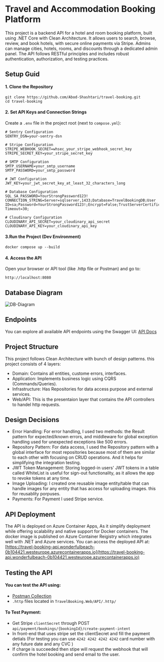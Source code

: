 # Travel and Accommodation Booking Platform
This project is a backend API for a hotel and room booking platform, built using .NET Core with Clean Architecture.
It allows users to search, browse, review, and book hotels, with secure online payments via Stripe.
Admins can manage cities, hotels, rooms, and discounts through a dedicated admin panel.
The API follows RESTful principles and includes robust authentication, authorization, and testing practices.

## Setup Guid
#### 1. Clone the Repository
```
git clone https://github.com/Abod-Shashtari/travel-booking.git
cd travel-booking
```
#### 2. Set API Keys and Connection Strings
Create a `.env` file in the project root (next to `compose.yml`):
```
# Sentry Configuration
SENTRY_DSN=your-sentry-dsn

# Stripe Configuration
STRIPE_WEBHOOK_SECRET=whsec_your_stripe_webhook_secret_key
STRIPE_SECRET_KEY=your_stripe_secret_key

# SMTP Configuration
SMTP_USERNAME=your_smtp_username
SMTP_PASSWORD=your_smtp_password

# JWT Configuration
JWT_KEY=your_jwt_secret_key_at_least_32_characters_long

# Database Configuration
SQL_SA_PASSWORD=YourStrongPassword123!
CONNECTION_STRING=Server=sqlserver,1433;Database=TravelBookingDB;User ID=sa;Password=YourStrongPassword123!;Encrypt=False;TrustServerCertificate=True;Connection Timeout=30;

# Cloudinary Configuration
CLOUDINARY_API_SECRET=your_cloudinary_api_secret
CLOUDINARY_API_KEY=your_cloudinary_api_key
```
#### 3.Run the Project (Dev Environment)
```
docker compose up --build
```

#### 4. Access the API
Open your browser or API tool (like .http file or Postman) and go to:
```
http://localhost:8080
```

## Database Diagram
![DB-Diagram](https://github.com/user-attachments/assets/ac176eea-5637-418f-a7f3-feb43034e5c6)

## Endpoints
You can explore all available API endpoints using the Swagger UI:
[API Docs](https://abod-shashtari.github.io/travel-booking/)

## Project Structure
This project follows Clean Architecture with bunch of design patterns.
this project consists of 4 layers:
- Domain: Contains all entities, custome errors, interfaces. 
- Application: Implements business logic using CQRS (Commands/Queries).
- Infrastructure: Has Repositories for data access purpose and external services.
- Web/API: This is the presentaion layer that contains the API controllers to handel http requests. 

## Design Decisions
- Error Handling: For error handling, I used two methods: the Result pattern for expected/known errors, and middleware for global exception handling used for unexpected exceptions like 500 errors.
- Repository Pattern: For data access, I used the Repository pattern with a global interface for most repositories because most of them are similar to each other with focusing on CRUD operations. And it helps for simplifying the integration testing.
- JWT Token Management: Storing logged-in users' JWT tokens in a table called WhiteList is useful for sign-out functionality, as it allows the app to revoke tokens at any time.
- Image Uploading: I created one reusable image entity/table that can handle images for any entity that has access for uploading images. this for reusablity porpuses.
- Payments: For Payment I used Stripe service.

## API Deployment
The API is deployed on Azure Container Apps, As it simplify deployment while offering scalability and native support for Docker containers.
The docker image is published on Azure Container Reigistry which integrates well with .NET and Azure services.
You can access the deployed API at: [https://travel-booking-api.wonderfulbeach-0b104421.westeurope.azurecontainerapps.io](https://travel-booking-api.wonderfulbeach-0b104421.westeurope.azurecontainerapps.io)

## Testing the API
#### You can test the API using:
- [Postman Collection](https://www.postman.com/abodshashtari/public-apis/collection/c3kutxp/travel-and-accommodation-booking-platform-api?action=share&creator=29451978)
- `.http` files located in `TravelBooking.Web/API/.http/`

#### To Test Payment:
- Get Stripe `clientSecret` through POST `api/payment/bookings/{bookingId}/create-payment-intent`
- In front-end that uses stripe set the clientSecret and fill the payment detials (For testing you can use `4242 4242 4242 4242` card number with any future date and any CVC )
- If charge is succeeded then stipe will request the webhook that will confirm the hotel booking and send email to the user.  
